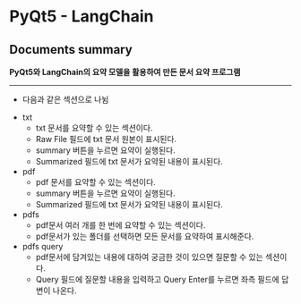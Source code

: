 # PyQt5 - LangChain
## Documents summary

**PyQt5와 LangChain의 요약 모델을 활용하여 만든 문서 요약 프로그램**
<hr/>

- 다음과 같은 섹션으로 나뉨
* txt
  - txt 문서를 요약할 수 있는 섹션이다.
  - Raw File 필드에 txt 문서 원본이 표시된다.
  - summary 버튼을 누르면 요약이 실행된다.
  - Summarized 필드에 txt 문서가 요약된 내용이 표시된다.
* pdf
  - pdf 문서를 요약할 수 있는 섹션이다.
  - summary 버튼을 누르면 요약이 실행된다.
  - Summarized 필드에 txt 문서가 요약된 내용이 표시된다.
* pdfs
  - pdf문서 여러 개를 한 번에 요약할 수 있는 섹션이다.
  - pdf문서가 있는 폴더를 선택하면 모든 문서를 요약하여 표시해준다.
* pdfs query
  - pdf문서에 담겨있는 내용에 대하여 궁금한 것이 있으면 질문할 수 있는 섹션이다.
  - Query 필드에 질문할 내용을 입력하고 Query Enter를 누르면 좌측 필드에 답변이 나온다.